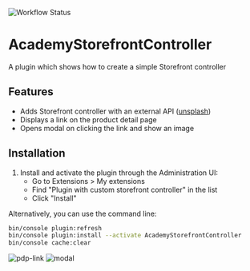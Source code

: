 ![Workflow Status](https://github.com/ShopwareAcademy/AcademyStorefrontController/actions/workflows/e2e.yml/badge.svg)

# AcademyStorefrontController

A plugin which shows how to create a simple Storefront controller

## Features

- Adds Storefront controller with an external API ([unsplash](https://unsplash.com))
- Displays a link on the product detail page
- Opens modal on clicking the link and show an image

## Installation

1. Install and activate the plugin through the Administration UI:
   - Go to Extensions > My extensions
   - Find "Plugin with custom storefront controller" in the list
   - Click "Install"

Alternatively, you can use the command line:

```bash
bin/console plugin:refresh
bin/console plugin:install --activate AcademyStorefrontController
bin/console cache:clear
```

![pdp-link](https://github.com/user-attachments/assets/580a4cdf-c79b-4591-bc14-dc91ca073d77)
![modal](https://github.com/user-attachments/assets/3a19a75f-6532-4aa4-8df1-e27800987603)
